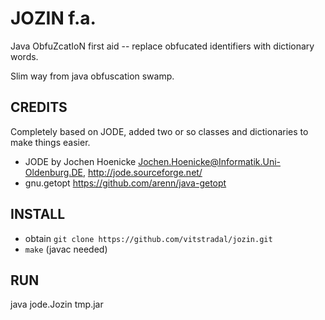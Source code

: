 # JOZIN f.a.

Java ObfuZcatIoN  first aid -- replace obfucated identifiers with dictionary words.

Slim way from java obfuscation swamp.

## CREDITS

Completely based on JODE, added two or so classes and dictionaries to make things easier.

  * JODE by Jochen Hoenicke <Jochen.Hoenicke@Informatik.Uni-Oldenburg.DE>, http://jode.sourceforge.net/
  * gnu.getopt https://github.com/arenn/java-getopt

## INSTALL

  * obtain `git clone https://github.com/vitstradal/jozin.git`
  * `make` (javac needed)

## RUN

   java jode.Jozin tmp.jar
